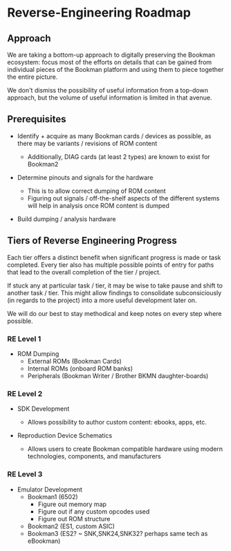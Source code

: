 # Reverse-Engineering Roadmap

## Approach

We are taking a bottom-up approach to digitally preserving the Bookman ecosystem: focus most of the efforts on details that can be gained from individual pieces of the Bookman platform and using them to piece together the entire picture.

We don't dismiss the possibility of useful information from a top-down approach, but the volume of useful information is limited in that avenue.

## Prerequisites

- Identify + acquire as many Bookman cards / devices as possible, as there may be variants / revisions of ROM content
    - Additionally, DIAG cards (at least 2 types) are known to exist for Bookman2

- Determine pinouts and signals for the hardware
    - This is to allow correct dumping of ROM content
    - Figuring out signals / off-the-shelf aspects of the different systems will help in analysis once ROM content is dumped

- Build dumping / analysis hardware

## Tiers of Reverse Engineering Progress

Each tier offers a distinct benefit when significant progress is made or task completed. Every tier also has multiple possible points of entry for paths that lead to the overall completion of the tier / project.

If stuck any at particular task / tier, it may be wise to take pause and shift  to another task / tier. This might allow findings to consolidate subconsiciously (in regards to the project) into a more useful development later on.

We will do our best to stay methodical and keep notes on every step where possible.


### RE Level 1

- ROM Dumping
    - External ROMs (Bookman Cards)
    - Internal ROMs (onboard ROM banks)
    - Peripherals (Bookman Writer / Brother BKMN daughter-boards)

### RE Level 2

- SDK Development
    - Allows possibility to author custom content: ebooks, apps, etc.

- Reproduction Device Schematics
    - Allows users to create Bookman compatible hardware using modern technologies, components, and manufacturers

### RE Level 3

- Emulator Development
    - Bookman1 (6502)
        - Figure out memory map
        - Figure out if any custom opcodes used
        - Figure out ROM structure
    - Bookman2 (ES1, custom ASIC)
    - Bookman3 (ES2? ~ SNK,SNK24,SNK32? perhaps same tech as eBookman)
